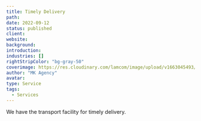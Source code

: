 ```yaml
---
title: Timely Delivery
path:
date: 2022-09-12
status: published
client:
website:
background:
introduction:
industries: []
rightStripColor: "bg-gray-50"
coverimage: https://res.cloudinary.com/lamcom/image/upload/v1663045493/mkagency/icon/mk-delivery_oaqebc.png
author: "MK Agency"
avatar:
type: Service
tags:
  - Services  
---
```


We have the transport facility for timely delivery.

<!--more-->



